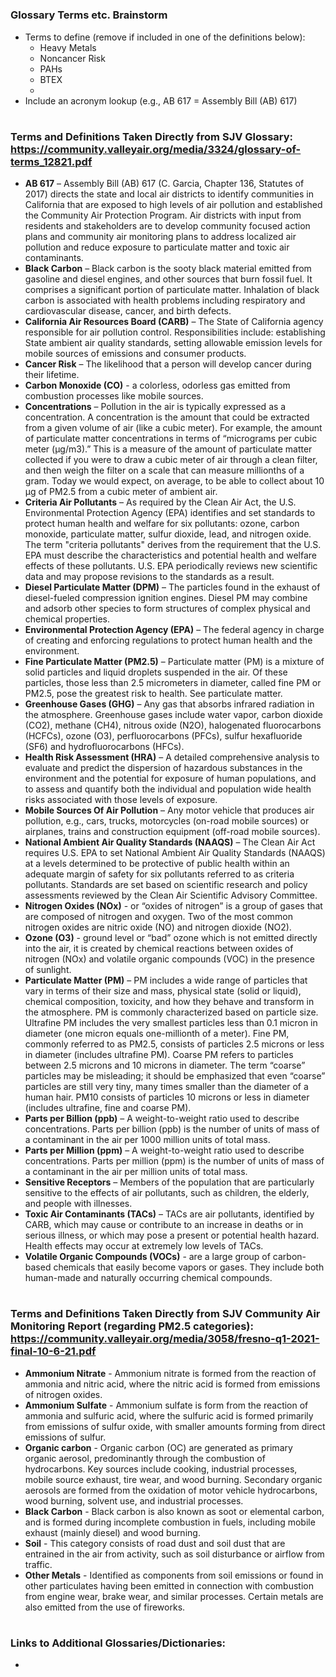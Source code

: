 

#

### Glossary Terms etc. Brainstorm
- Terms to define (remove if included in one of the definitions below):
  - Heavy Metals
  - Noncancer Risk
  - PAHs
  - BTEX
  - 
- Include an acronym lookup (e.g., AB 617 = Assembly Bill (AB) 617)

# 

### Terms and Definitions Taken Directly from SJV Glossary: <link>https://community.valleyair.org/media/3324/glossary-of-terms_12821.pdf</link>
- **AB 617** – Assembly Bill (AB) 617 (C. Garcia, Chapter 136, Statutes of 2017) directs the state and local air districts to identify communities in California that are exposed to high levels of air pollution and established the Community Air Protection Program. Air districts with input from residents and stakeholders are to develop community focused action plans and community air monitoring plans to address localized air pollution and reduce exposure to particulate matter and toxic air contaminants.
- **Black Carbon** – Black carbon is the sooty black material emitted from gasoline and diesel engines, and other sources that burn fossil fuel. It comprises a significant portion of particulate matter. Inhalation of black carbon is associated with health problems including respiratory and cardiovascular disease, cancer, and birth defects.
- **California Air Resources Board (CARB)** – The State of California agency responsible for air pollution control. Responsibilities include: establishing State ambient air quality standards, setting allowable emission levels for mobile sources of emissions and consumer products.
- **Cancer Risk** – The likelihood that a person will develop cancer during their lifetime.
- **Carbon Monoxide (CO)** - a colorless, odorless gas emitted from combustion processes like mobile sources.
- **Concentrations** – Pollution in the air is typically expressed as a concentration. A concentration is the amount that could be extracted from a given volume of air (like a cubic meter). For example, the amount of particulate matter concentrations in terms of “micrograms per cubic meter (μg/m3).” This is a measure of the amount of particulate matter collected if you were to draw a cubic meter of air through a clean filter, and then weigh the filter on a scale that can measure millionths of a gram. Today we would expect, on average, to be able to collect about 10 μg of PM2.5 from a cubic meter of ambient air.
- **Criteria Air Pollutants** – As required by the Clean Air Act, the U.S. Environmental Protection Agency (EPA) identifies and set standards to protect human health and welfare for six pollutants: ozone, carbon monoxide, particulate matter, sulfur dioxide, lead, and nitrogen oxide. The term "criteria pollutants" derives from the requirement that the U.S. EPA must describe the characteristics and potential health and welfare effects of these pollutants. U.S. EPA periodically reviews new scientific data and may propose revisions to the standards as a result.
- **Diesel Particulate Matter (DPM)** – The particles found in the exhaust of diesel-fueled compression ignition engines. Diesel PM may combine and adsorb other species to form structures of complex physical and chemical properties.
- **Environmental Protection Agency (EPA)** – The federal agency in charge of creating and enforcing regulations to protect human health and the environment.
- **Fine Particulate Matter (PM2.5)** – Particulate matter (PM) is a mixture of solid particles and liquid droplets suspended in the air. Of these particles, those less than 2.5 micrometers in diameter, called fine PM or PM2.5, pose the greatest risk to health. See particulate matter.
- **Greenhouse Gases (GHG)** – Any gas that absorbs infrared radiation in the atmosphere. Greenhouse gases include water vapor, carbon dioxide (CO2), methane (CH4), nitrous oxide (N2O), halogenated fluorocarbons (HCFCs), ozone (O3), perfluorocarbons (PFCs), sulfur hexafluoride (SF6) and hydrofluorocarbons (HFCs).
- **Health Risk Assessment (HRA)** – A detailed comprehensive analysis to evaluate and predict the dispersion of hazardous substances in the environment and the potential for exposure of human populations, and to assess and quantify both the individual and population wide health risks associated with those levels of exposure.
- **Mobile Sources Of Air Pollution** – Any motor vehicle that produces air pollution, e.g., cars, trucks, motorcycles (on-road mobile sources) or airplanes, trains and construction equipment (off-road mobile sources).
- **National Ambient Air Quality Standards (NAAQS)** – The Clean Air Act requires U.S. EPA to set National Ambient Air Quality Standards (NAAQS) at a levels determined to be protective of public health within an adequate margin of safety for six pollutants referred to as criteria pollutants. Standards are set based on scientific research and policy assessments reviewed by the Clean Air Scientific Advisory Committee.
- **Nitrogen Oxides (NOx)** - or “oxides of nitrogen” is a group of gases that are composed of nitrogen and oxygen. Two of the most common nitrogen oxides are nitric oxide (NO) and nitrogen dioxide (NO2).
- **Ozone (O3)** - ground level or “bad” ozone which is not emitted directly into the air, it is created by chemical reactions between oxides of nitrogen (NOx) and volatile organic compounds (VOC) in the presence of sunlight.
- **Particulate Matter (PM)** – PM includes a wide range of particles that vary in terms of their size and mass, physical state (solid or liquid), chemical composition, toxicity, and how they behave and transform in the atmosphere. PM is commonly characterized based on particle size. Ultrafine PM includes the very smallest particles less than 0.1 micron in diameter (one micron equals one-millionth of a meter). Fine PM, commonly referred to as PM2.5, consists of particles 2.5 microns or less in diameter (includes ultrafine PM). Coarse PM refers to particles between 2.5 microns and 10 microns in diameter. The term “coarse” particles may be misleading; it should be emphasized that even “coarse” particles are still very tiny, many times smaller than the diameter of a human hair. PM10 consists of particles 10 microns or less in diameter (includes ultrafine, fine and coarse PM).
- **Parts per Billion (ppb)** – A weight-to-weight ratio used to describe concentrations. Parts per billion (ppb) is the number of units of mass of a contaminant in the air per 1000 million units of total mass.
- **Parts per Million (ppm)** – A weight-to-weight ratio used to describe concentrations. Parts per million (ppm) is the number of units of mass of a contaminant in the air per million units of total mass.
- **Sensitive Receptors** – Members of the population that are particularly sensitive to the effects of air pollutants, such as children, the elderly, and people with illnesses.
- **Toxic Air Contaminants (TACs)** – TACs are air pollutants, identified by CARB, which may cause or contribute to an increase in deaths or in serious illness, or which may pose a present or potential health hazard. Health effects may occur at extremely low levels of TACs.
- **Volatile Organic Compounds (VOCs)** - are a large group of carbon-based chemicals that easily become vapors or gases. They include both human-made and naturally occurring chemical compounds.

# 

### Terms and Definitions Taken Directly from SJV Community Air Monitoring Report (regarding PM2.5 categories): <link> https://community.valleyair.org/media/3058/fresno-q1-2021-final-10-6-21.pdf </link>
- **Ammonium Nitrate** - Ammonium nitrate is formed from the reaction of ammonia and nitric acid, where the nitric acid is formed from emissions of nitrogen oxides.
- **Ammonium Sulfate** - Ammonium sulfate is form from the reaction of ammonia and sulfuric acid, where the sulfuric acid is formed primarily from emissions of sulfur oxide, with smaller amounts forming from direct emissions of sulfur.
- **Organic carbon** - Organic carbon (OC) are generated as primary organic aerosol, predominantly through the combustion of hydrocarbons. Key sources include cooking, industrial processes, mobile source exhaust, tire wear, and wood burning. Secondary organic aerosols are formed from the oxidation of motor vehicle hydrocarbons, wood burning, solvent use, and industrial processes.
- **Black Carbon** - Black carbon is also known as soot or elemental carbon, and is formed during incomplete combustion in fuels, including mobile exhaust (mainly diesel) and wood burning.
- **Soil** - This category consists of road dust and soil dust that are entrained in the air from activity, such as soil disturbance or airflow from traffic.
- **Other Metals** - Identified as components from soil emissions or found in other particulates having been emitted in connection with combustion from engine wear, brake wear, and similar processes. Certain metals are also emitted from the use of fireworks.

#

### Links to Additional Glossaries/Dictionaries:
- 

#














